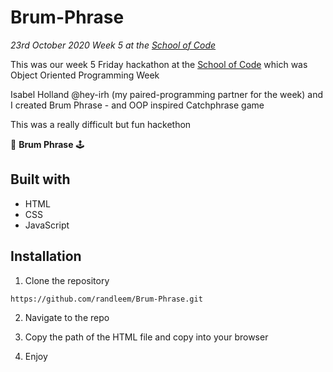 # Brum-Phrase

*23rd October 2020*
*Week 5 at the [School of Code](https://www.schoolofcode.co.uk)*

This was our week 5 Friday hackathon at the [School of Code](https://www.schoolofcode.co.uk) which was Object Oriented Programming Week

Isabel Holland @hey-irh (my paired-programming partner for the week) and I created Brum Phrase - and OOP inspired Catchphrase game

This was a really difficult but fun hackethon

 👾 **Brum Phrase** 🕹️

## Built with

- HTML
- CSS
- JavaScript

## Installation

1. Clone the repository

```
https://github.com/randleem/Brum-Phrase.git
```

2. Navigate to the repo

3. Copy the path of the HTML file and copy into your browser

4. Enjoy
